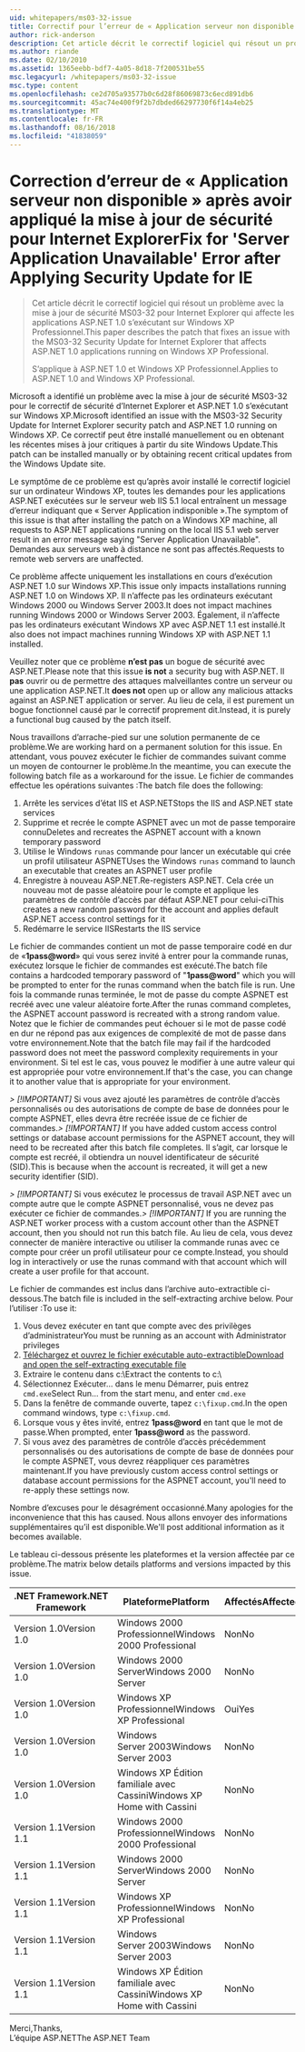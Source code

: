 ```yaml
---
uid: whitepapers/ms03-32-issue
title: Correctif pour l’erreur de « Application serveur non disponible » après avoir appliqué la mise à jour de sécurité pour Internet Explorer | Microsoft Docs
author: rick-anderson
description: Cet article décrit le correctif logiciel qui résout un problème avec la mise à jour de sécurité MS03-32 pour Internet Explorer qui affecte les applications ASP.NET 1.0 en cours d’exécution sur Wi...
ms.author: riande
ms.date: 02/10/2010
ms.assetid: 1365eebb-bdf7-4a05-8d18-7f200531be55
msc.legacyurl: /whitepapers/ms03-32-issue
msc.type: content
ms.openlocfilehash: ce2d705a93577b0c6d28f86069873c6ecd891db6
ms.sourcegitcommit: 45ac74e400f9f2b7dbded66297730f6f14a4eb25
ms.translationtype: MT
ms.contentlocale: fr-FR
ms.lasthandoff: 08/16/2018
ms.locfileid: "41838059"
---
```

<a name="fix-for-server-application-unavailable-error-after-applying-security-update-for-ie"></a><span data-ttu-id="da72a-103">Correction d’erreur de « Application serveur non disponible » après avoir appliqué la mise à jour de sécurité pour Internet Explorer</span><span class="sxs-lookup"><span data-stu-id="da72a-103">Fix for 'Server Application Unavailable' Error after Applying Security Update for IE</span></span>
====================
> <span data-ttu-id="da72a-104">Cet article décrit le correctif logiciel qui résout un problème avec la mise à jour de sécurité MS03-32 pour Internet Explorer qui affecte les applications ASP.NET 1.0 s’exécutant sur Windows XP Professionnel.</span><span class="sxs-lookup"><span data-stu-id="da72a-104">This paper describes the patch that fixes an issue with the MS03-32 Security Update for Internet Explorer that affects ASP.NET 1.0 applications running on Windows XP Professional.</span></span>
> 
> <span data-ttu-id="da72a-105">S’applique à ASP.NET 1.0 et Windows XP Professionnel.</span><span class="sxs-lookup"><span data-stu-id="da72a-105">Applies to ASP.NET 1.0 and Windows XP Professional.</span></span>


<span data-ttu-id="da72a-106">Microsoft a identifié un problème avec la mise à jour de sécurité MS03-32 pour le correctif de sécurité d’Internet Explorer et ASP.NET 1.0 s’exécutant sur Windows XP.</span><span class="sxs-lookup"><span data-stu-id="da72a-106">Microsoft identified an issue with the MS03-32 Security Update for Internet Explorer security patch and ASP.NET 1.0 running on Windows XP.</span></span> <span data-ttu-id="da72a-107">Ce correctif peut être installé manuellement ou en obtenant les récentes mises à jour critiques à partir du site Windows Update.</span><span class="sxs-lookup"><span data-stu-id="da72a-107">This patch can be installed manually or by obtaining recent critical updates from the Windows Update site.</span></span>

<span data-ttu-id="da72a-108">Le symptôme de ce problème est qu’après avoir installé le correctif logiciel sur un ordinateur Windows XP, toutes les demandes pour les applications ASP.NET exécutées sur le serveur web IIS 5.1 local entraînent un message d’erreur indiquant que « Server Application indisponible ».</span><span class="sxs-lookup"><span data-stu-id="da72a-108">The symptom of this issue is that after installing the patch on a Windows XP machine, all requests to ASP.NET applications running on the local IIS 5.1 web server result in an error message saying "Server Application Unavailable".</span></span> <span data-ttu-id="da72a-109">Demandes aux serveurs web à distance ne sont pas affectés.</span><span class="sxs-lookup"><span data-stu-id="da72a-109">Requests to remote web servers are unaffected.</span></span>

<span data-ttu-id="da72a-110">Ce problème affecte uniquement les installations en cours d’exécution ASP.NET 1.0 sur Windows XP.</span><span class="sxs-lookup"><span data-stu-id="da72a-110">This issue only impacts installations running ASP.NET 1.0 on Windows XP.</span></span> <span data-ttu-id="da72a-111">Il n’affecte pas les ordinateurs exécutant Windows 2000 ou Windows Server 2003.</span><span class="sxs-lookup"><span data-stu-id="da72a-111">It does not impact machines running Windows 2000 or Windows Server 2003.</span></span> <span data-ttu-id="da72a-112">Également, il n’affecte pas les ordinateurs exécutant Windows XP avec ASP.NET 1.1 est installé.</span><span class="sxs-lookup"><span data-stu-id="da72a-112">It also does not impact machines running Windows XP with ASP.NET 1.1 installed.</span></span>

<span data-ttu-id="da72a-113">Veuillez noter que ce problème **n’est pas** un bogue de sécurité avec ASP.NET.</span><span class="sxs-lookup"><span data-stu-id="da72a-113">Please note that this issue **is not** a security bug with ASP.NET.</span></span> <span data-ttu-id="da72a-114">Il **pas** ouvrir ou de permettre des attaques malveillantes contre un serveur ou une application ASP.NET.</span><span class="sxs-lookup"><span data-stu-id="da72a-114">It **does not** open up or allow any malicious attacks against an ASP.NET application or server.</span></span> <span data-ttu-id="da72a-115">Au lieu de cela, il est purement un bogue fonctionnel causé par le correctif proprement dit.</span><span class="sxs-lookup"><span data-stu-id="da72a-115">Instead, it is purely a functional bug caused by the patch itself.</span></span>

<span data-ttu-id="da72a-116">Nous travaillons d’arrache-pied sur une solution permanente de ce problème.</span><span class="sxs-lookup"><span data-stu-id="da72a-116">We are working hard on a permanent solution for this issue.</span></span> <span data-ttu-id="da72a-117">En attendant, vous pouvez exécuter le fichier de commandes suivant comme un moyen de contourner le problème.</span><span class="sxs-lookup"><span data-stu-id="da72a-117">In the meantime, you can execute the following batch file as a workaround for the issue.</span></span> <span data-ttu-id="da72a-118">Le fichier de commandes effectue les opérations suivantes :</span><span class="sxs-lookup"><span data-stu-id="da72a-118">The batch file does the following:</span></span>

1. <span data-ttu-id="da72a-119">Arrête les services d’état IIS et ASP.NET</span><span class="sxs-lookup"><span data-stu-id="da72a-119">Stops the IIS and ASP.NET state services</span></span>
2. <span data-ttu-id="da72a-120">Supprime et recrée le compte ASPNET avec un mot de passe temporaire connu</span><span class="sxs-lookup"><span data-stu-id="da72a-120">Deletes and recreates the ASPNET account with a known temporary password</span></span>
3. <span data-ttu-id="da72a-121">Utilise le Windows `runas` commande pour lancer un exécutable qui crée un profil utilisateur ASPNET</span><span class="sxs-lookup"><span data-stu-id="da72a-121">Uses the Windows `runas` command to launch an executable that creates an ASPNET user profile</span></span>
4. <span data-ttu-id="da72a-122">Enregistre à nouveau ASP.NET.</span><span class="sxs-lookup"><span data-stu-id="da72a-122">Re-registers ASP.NET.</span></span> <span data-ttu-id="da72a-123">Cela crée un nouveau mot de passe aléatoire pour le compte et applique les paramètres de contrôle d’accès par défaut ASP.NET pour celui-ci</span><span class="sxs-lookup"><span data-stu-id="da72a-123">This creates a new random password for the account and applies default ASP.NET access control settings for it</span></span>
5. <span data-ttu-id="da72a-124">Redémarre le service IIS</span><span class="sxs-lookup"><span data-stu-id="da72a-124">Restarts the IIS service</span></span>

<span data-ttu-id="da72a-125">Le fichier de commandes contient un mot de passe temporaire codé en dur de «<strong>1pass@word</strong>» qui vous serez invité à entrer pour la commande runas, exécutez lorsque le fichier de commandes est exécuté.</span><span class="sxs-lookup"><span data-stu-id="da72a-125">The batch file contains a hardcoded temporary password of "<strong>1pass@word</strong>" which you will be prompted to enter for the runas command when the batch file is run.</span></span> <span data-ttu-id="da72a-126">Une fois la commande runas terminée, le mot de passe du compte ASPNET est recréé avec une valeur aléatoire forte.</span><span class="sxs-lookup"><span data-stu-id="da72a-126">After the runas command completes, the ASPNET account password is recreated with a strong random value.</span></span> <span data-ttu-id="da72a-127">Notez que le fichier de commandes peut échouer si le mot de passe codé en dur ne répond pas aux exigences de complexité de mot de passe dans votre environnement.</span><span class="sxs-lookup"><span data-stu-id="da72a-127">Note that the batch file may fail if the hardcoded password does not meet the password complexity requirements in your environment.</span></span> <span data-ttu-id="da72a-128">Si tel est le cas, vous pouvez le modifier à une autre valeur qui est appropriée pour votre environnement.</span><span class="sxs-lookup"><span data-stu-id="da72a-128">If that's the case, you can change it to another value that is appropriate for your environment.</span></span>

<span data-ttu-id="da72a-129">*> [!IMPORTANT]* Si vous avez ajouté les paramètres de contrôle d’accès personnalisés ou des autorisations de compte de base de données pour le compte ASPNET, elles devra être recréée issue de ce fichier de commandes.</span><span class="sxs-lookup"><span data-stu-id="da72a-129">*> [!IMPORTANT]* If you have added custom access control settings or database account permissions for the ASPNET account, they will need to be recreated after this batch file completes.</span></span> <span data-ttu-id="da72a-130">Il s’agit, car lorsque le compte est recréé, il obtiendra un nouvel identificateur de sécurité (SID).</span><span class="sxs-lookup"><span data-stu-id="da72a-130">This is because when the account is recreated, it will get a new security identifier (SID).</span></span>

<span data-ttu-id="da72a-131">*> [!IMPORTANT]* Si vous exécutez le processus de travail ASP.NET avec un compte autre que le compte ASPNET personnalisé, vous ne devez pas exécuter ce fichier de commandes.</span><span class="sxs-lookup"><span data-stu-id="da72a-131">*> [!IMPORTANT]* If you are running the ASP.NET worker process with a custom account other than the ASPNET account, then you should not run this batch file.</span></span> <span data-ttu-id="da72a-132">Au lieu de cela, vous devez connecter de manière interactive ou utiliser la commande runas avec ce compte pour créer un profil utilisateur pour ce compte.</span><span class="sxs-lookup"><span data-stu-id="da72a-132">Instead, you should log in interactively or use the runas command with that account which will create a user profile for that account.</span></span>

<span data-ttu-id="da72a-133">Le fichier de commandes est inclus dans l’archive auto-extractible ci-dessous.</span><span class="sxs-lookup"><span data-stu-id="da72a-133">The batch file is included in the self-extracting archive below.</span></span> <span data-ttu-id="da72a-134">Pour l’utiliser :</span><span class="sxs-lookup"><span data-stu-id="da72a-134">To use it:</span></span>

1. <span data-ttu-id="da72a-135">Vous devez exécuter en tant que compte avec des privilèges d’administrateur</span><span class="sxs-lookup"><span data-stu-id="da72a-135">You must be running as an account with Administrator privileges</span></span>
2. [<span data-ttu-id="da72a-136">Téléchargez et ouvrez le fichier exécutable auto-extractible</span><span class="sxs-lookup"><span data-stu-id="da72a-136">Download and open the self-extracting executable file</span></span>](ms03-32-issue/_static/fixup1.exe)
3. <span data-ttu-id="da72a-137">Extraire le contenu dans c:\\</span><span class="sxs-lookup"><span data-stu-id="da72a-137">Extract the contents to c:\\</span></span>
4. <span data-ttu-id="da72a-138">Sélectionnez Exécuter... dans le menu Démarrer, puis entrez `cmd.exe`</span><span class="sxs-lookup"><span data-stu-id="da72a-138">Select Run... from the start menu, and enter `cmd.exe`</span></span>
5. <span data-ttu-id="da72a-139">Dans la fenêtre de commande ouverte, tapez `c:\fixup.cmd`.</span><span class="sxs-lookup"><span data-stu-id="da72a-139">In the open command windows, type `c:\fixup.cmd`.</span></span>
6. <span data-ttu-id="da72a-140">Lorsque vous y êtes invité, entrez <strong>1pass@word</strong> en tant que le mot de passe.</span><span class="sxs-lookup"><span data-stu-id="da72a-140">When prompted, enter <strong>1pass@word</strong> as the password.</span></span>
7. <span data-ttu-id="da72a-141">Si vous avez des paramètres de contrôle d’accès précédemment personnalisés ou des autorisations de compte de base de données pour le compte ASPNET, vous devrez réappliquer ces paramètres maintenant.</span><span class="sxs-lookup"><span data-stu-id="da72a-141">If you have previously custom access control settings or database account permissions for the ASPNET account, you'll need to re-apply these settings now.</span></span>

<span data-ttu-id="da72a-142">Nombre d’excuses pour le désagrément occasionné.</span><span class="sxs-lookup"><span data-stu-id="da72a-142">Many apologies for the inconvenience that this has caused.</span></span> <span data-ttu-id="da72a-143">Nous allons envoyer des informations supplémentaires qu’il est disponible.</span><span class="sxs-lookup"><span data-stu-id="da72a-143">We'll post additional information as it becomes available.</span></span>

<span data-ttu-id="da72a-144">Le tableau ci-dessous présente les plateformes et la version affectée par ce problème.</span><span class="sxs-lookup"><span data-stu-id="da72a-144">The matrix below details platforms and versions impacted by this issue.</span></span>

| <span data-ttu-id="da72a-145">.NET Framework</span><span class="sxs-lookup"><span data-stu-id="da72a-145">.NET Framework</span></span> | <span data-ttu-id="da72a-146">Plateforme</span><span class="sxs-lookup"><span data-stu-id="da72a-146">Platform</span></span> | <span data-ttu-id="da72a-147">Affectés</span><span class="sxs-lookup"><span data-stu-id="da72a-147">Affected</span></span> |
| --- | --- | --- |
| <span data-ttu-id="da72a-148">Version 1.0</span><span class="sxs-lookup"><span data-stu-id="da72a-148">Version 1.0</span></span> | <span data-ttu-id="da72a-149">Windows 2000 Professionnel</span><span class="sxs-lookup"><span data-stu-id="da72a-149">Windows 2000 Professional</span></span> | <span data-ttu-id="da72a-150">Non</span><span class="sxs-lookup"><span data-stu-id="da72a-150">No</span></span> |
| <span data-ttu-id="da72a-151">Version 1.0</span><span class="sxs-lookup"><span data-stu-id="da72a-151">Version 1.0</span></span> | <span data-ttu-id="da72a-152">Windows 2000 Server</span><span class="sxs-lookup"><span data-stu-id="da72a-152">Windows 2000 Server</span></span> | <span data-ttu-id="da72a-153">Non</span><span class="sxs-lookup"><span data-stu-id="da72a-153">No</span></span> |
| <span data-ttu-id="da72a-154">Version 1.0</span><span class="sxs-lookup"><span data-stu-id="da72a-154">Version 1.0</span></span> | <span data-ttu-id="da72a-155">Windows XP Professionnel</span><span class="sxs-lookup"><span data-stu-id="da72a-155">Windows XP Professional</span></span> | <span data-ttu-id="da72a-156">Oui</span><span class="sxs-lookup"><span data-stu-id="da72a-156">Yes</span></span> |
| <span data-ttu-id="da72a-157">Version 1.0</span><span class="sxs-lookup"><span data-stu-id="da72a-157">Version 1.0</span></span> | <span data-ttu-id="da72a-158">Windows Server 2003</span><span class="sxs-lookup"><span data-stu-id="da72a-158">Windows Server 2003</span></span> | <span data-ttu-id="da72a-159">Non</span><span class="sxs-lookup"><span data-stu-id="da72a-159">No</span></span> |
| <span data-ttu-id="da72a-160">Version 1.0</span><span class="sxs-lookup"><span data-stu-id="da72a-160">Version 1.0</span></span> | <span data-ttu-id="da72a-161">Windows XP Édition familiale avec Cassini</span><span class="sxs-lookup"><span data-stu-id="da72a-161">Windows XP Home with Cassini</span></span> | <span data-ttu-id="da72a-162">Non</span><span class="sxs-lookup"><span data-stu-id="da72a-162">No</span></span> |
| <span data-ttu-id="da72a-163">Version 1.1</span><span class="sxs-lookup"><span data-stu-id="da72a-163">Version 1.1</span></span> | <span data-ttu-id="da72a-164">Windows 2000 Professionnel</span><span class="sxs-lookup"><span data-stu-id="da72a-164">Windows 2000 Professional</span></span> | <span data-ttu-id="da72a-165">Non</span><span class="sxs-lookup"><span data-stu-id="da72a-165">No</span></span> |
| <span data-ttu-id="da72a-166">Version 1.1</span><span class="sxs-lookup"><span data-stu-id="da72a-166">Version 1.1</span></span> | <span data-ttu-id="da72a-167">Windows 2000 Server</span><span class="sxs-lookup"><span data-stu-id="da72a-167">Windows 2000 Server</span></span> | <span data-ttu-id="da72a-168">Non</span><span class="sxs-lookup"><span data-stu-id="da72a-168">No</span></span> |
| <span data-ttu-id="da72a-169">Version 1.1</span><span class="sxs-lookup"><span data-stu-id="da72a-169">Version 1.1</span></span> | <span data-ttu-id="da72a-170">Windows XP Professionnel</span><span class="sxs-lookup"><span data-stu-id="da72a-170">Windows XP Professional</span></span> | <span data-ttu-id="da72a-171">Non</span><span class="sxs-lookup"><span data-stu-id="da72a-171">No</span></span> |
| <span data-ttu-id="da72a-172">Version 1.1</span><span class="sxs-lookup"><span data-stu-id="da72a-172">Version 1.1</span></span> | <span data-ttu-id="da72a-173">Windows Server 2003</span><span class="sxs-lookup"><span data-stu-id="da72a-173">Windows Server 2003</span></span> | <span data-ttu-id="da72a-174">Non</span><span class="sxs-lookup"><span data-stu-id="da72a-174">No</span></span> |
| <span data-ttu-id="da72a-175">Version 1.1</span><span class="sxs-lookup"><span data-stu-id="da72a-175">Version 1.1</span></span> | <span data-ttu-id="da72a-176">Windows XP Édition familiale avec Cassini</span><span class="sxs-lookup"><span data-stu-id="da72a-176">Windows XP Home with Cassini</span></span> | <span data-ttu-id="da72a-177">Non</span><span class="sxs-lookup"><span data-stu-id="da72a-177">No</span></span> |

<span data-ttu-id="da72a-178">Merci,</span><span class="sxs-lookup"><span data-stu-id="da72a-178">Thanks,</span></span>   
 <span data-ttu-id="da72a-179">L’équipe ASP.NET</span><span class="sxs-lookup"><span data-stu-id="da72a-179">The ASP.NET Team</span></span>
